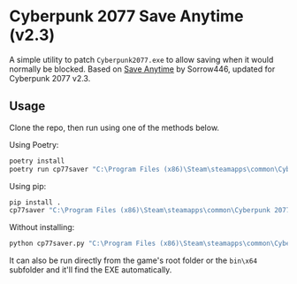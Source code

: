 # Cyberpunk 2077 Save Anytime (v2.3)

A simple utility to patch `Cyberpunk2077.exe` to allow saving when it would normally be blocked. Based on [Save Anytime](https://www.nexusmods.com/cyberpunk2077/mods/610) by Sorrow446, updated for Cyberpunk 2077 v2.3.

## Usage

Clone the repo, then run using one of the methods below.

Using Poetry:

```bash
poetry install
poetry run cp77saver "C:\Program Files (x86)\Steam\steamapps\common\Cyberpunk 2077"
```

Using pip:

```bash
pip install .
cp77saver "C:\Program Files (x86)\Steam\steamapps\common\Cyberpunk 2077"
```

Without installing:

```bash
python cp77saver.py "C:\Program Files (x86)\Steam\steamapps\common\Cyberpunk 2077"
```

It can also be run directly from the game's root folder or the `bin\x64` subfolder and it'll find the EXE automatically.
